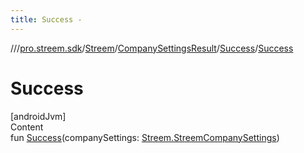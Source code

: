 ```yaml
---
title: Success -
---
```

//[<root>](../../../../../index.md)/[pro.streem.sdk](../../../index.md)/[Streem](../../index.md)/[CompanySettingsResult](../index.md)/[Success](index.md)/[Success](-success.md)



# Success  
[androidJvm]  
Content  
fun [Success](-success.md)(companySettings: [Streem.StreemCompanySettings](../../-streem-company-settings/index.md))  



